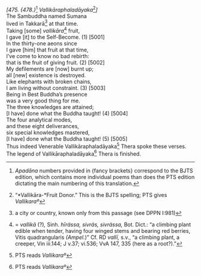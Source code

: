 *\[475. {478.}*[^1] *Vallikāraphaladāyaka*[^2]*\]*  
The Sambuddha named Sumana  
lived in Takkarā[^3] at that time.  
Taking \[some\] *vallikāra*[^4] fruit,  
I gave \[it\] to the Self-Become. (1) \[5001\]  
In the thirty-one aeons since  
I gave \[him\] that fruit at that time,  
I’ve come to know no bad rebirth:  
that is the fruit of giving fruit. (2) \[5002\]  
My defilements are \[now\] burnt up;  
all \[new\] existence is destroyed.  
Like elephants with broken chains,  
I am living without constraint. (3) \[5003\]  
Being in Best Buddha’s presence  
was a very good thing for me.  
The three knowledges are attained;  
\[I have\] done what the Buddha taught! (4) \[5004\]  
The four analytical modes,  
and these eight deliverances,  
six special knowledges mastered,  
\[I have\] done what the Buddha taught! (5) \[5005\]  
Thus indeed Venerable Vallikāraphaladāyaka[^5] Thera spoke these verses.  
The legend of Vallikāraphaladāyaka[^6] Thera is finished.  
[^1]: *Apadāna* numbers provided in {fancy brackets} correspond to the
    BJTS edition, which contains more individual poems than does the PTS
    edition dictating the main numbering of this translation.  
[^2]: “*Vallikāra-*Fruit Donor.” This is the BJTS spelling; PTS gives
    *Vallikaraº*  
[^3]: a city or country, known only from this passage (see DPPN I:981)  
[^4]: = *vallikā* (?)*,* Sinh. *hīrässa, sivräs, sivrässa,* Bot. Dict.:
    “a climbing plant edible when tender, having four winged stems and
    bearing red berries, Vitis quadrangularis *(Ampel.*)” Cf. RD
    *vallī,* s.v., “a climbing plant, a creeper, Vin iii.144; J v.37;
    vi.536; VvA 147, 335 (here as a root?).”  
[^5]: PTS reads *Vallikaraº*  
[^6]: PTS reads *Vallikaraº*
